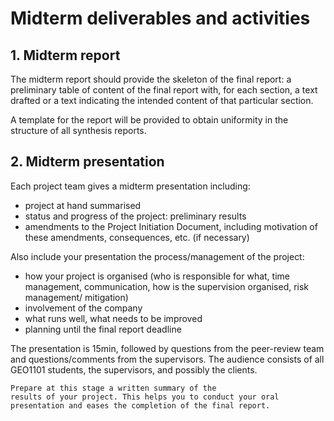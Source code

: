 
# Midterm deliverables and activities

<!-- toc -->

## 1. Midterm report

The midterm report should provide the skeleton of the final report: a preliminary table of content of the final report with, for each section, a text drafted or a text indicating the intended content of that particular section.

A template for the report will be provided to obtain uniformity in the structure of all synthesis reports.
<!-- TODO: where is this template actually?-->




## 2. Midterm presentation

Each project team gives a midterm presentation including:

* project at hand summarised
* status and progress of the project: preliminary results
* amendments to the Project Initiation Document, including motivation
    of these amendments, consequences, etc. (if necessary)

Also include your presentation the process/management of the project:

* how your project is organised (who is responsible for what, time
    management, communication, how is the supervision organised, risk
    management/ mitigation)
* involvement of the company
* what runs well, what needs to be improved
* planning until the final report deadline

The presentation is 15min, followed by questions from the peer-review team and questions/comments from the supervisors.
The audience consists of all GEO1101 students, the supervisors, and possibly the clients.

```{note}
Prepare at this stage a written summary of the
results of your project. This helps you to conduct your oral
presentation and eases the completion of the final report.
```






